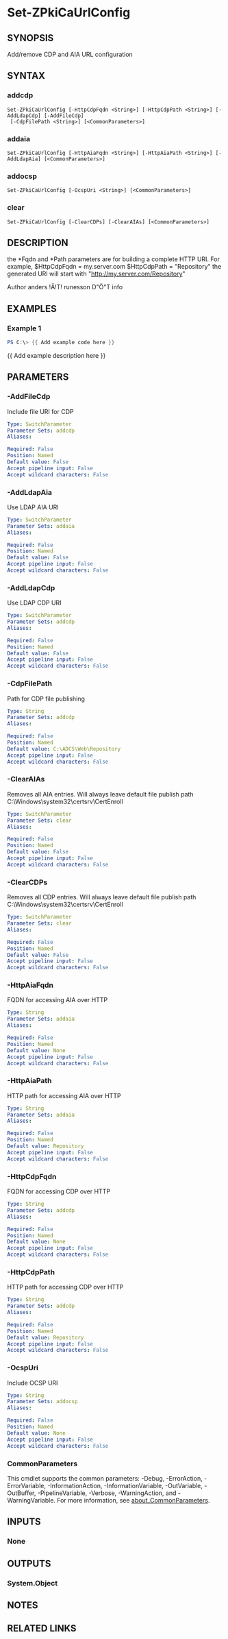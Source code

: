 ﻿---
external help file: PsZPki-help.xml
Module Name: ZPki
online version:
schema: 2.0.0
---

# Set-ZPkiCaUrlConfig

## SYNOPSIS
Add/remove CDP and AIA URL configuration

## SYNTAX

### addcdp
```
Set-ZPkiCaUrlConfig [-HttpCdpFqdn <String>] [-HttpCdpPath <String>] [-AddLdapCdp] [-AddFileCdp]
 [-CdpFilePath <String>] [<CommonParameters>]
```

### addaia
```
Set-ZPkiCaUrlConfig [-HttpAiaFqdn <String>] [-HttpAiaPath <String>] [-AddLdapAia] [<CommonParameters>]
```

### addocsp
```
Set-ZPkiCaUrlConfig [-OcspUri <String>] [<CommonParameters>]
```

### clear
```
Set-ZPkiCaUrlConfig [-ClearCDPs] [-ClearAIAs] [<CommonParameters>]
```

## DESCRIPTION
the *Fqdn and *Path parameters are for building a complete HTTP URI. 
For example,
    $HttpCdpFqdn = my.server.com
    $HttpCdpPath = "Repository"
the generated URI will start with "http://my.server.com/Repository"

Author anders !Ä!T!
runesson D"Ö"T info

## EXAMPLES

### Example 1
```powershell
PS C:\> {{ Add example code here }}
```

{{ Add example description here }}

## PARAMETERS

### -AddFileCdp
Include file URI for CDP

```yaml
Type: SwitchParameter
Parameter Sets: addcdp
Aliases:

Required: False
Position: Named
Default value: False
Accept pipeline input: False
Accept wildcard characters: False
```

### -AddLdapAia
Use LDAP AIA URI

```yaml
Type: SwitchParameter
Parameter Sets: addaia
Aliases:

Required: False
Position: Named
Default value: False
Accept pipeline input: False
Accept wildcard characters: False
```

### -AddLdapCdp
Use LDAP CDP URI

```yaml
Type: SwitchParameter
Parameter Sets: addcdp
Aliases:

Required: False
Position: Named
Default value: False
Accept pipeline input: False
Accept wildcard characters: False
```

### -CdpFilePath
Path for CDP file publishing

```yaml
Type: String
Parameter Sets: addcdp
Aliases:

Required: False
Position: Named
Default value: C:\ADCS\Web\Repository
Accept pipeline input: False
Accept wildcard characters: False
```

### -ClearAIAs
Removes all AIA entries.
Will always leave default file publish path C:\Windows\system32\certsrv\CertEnroll

```yaml
Type: SwitchParameter
Parameter Sets: clear
Aliases:

Required: False
Position: Named
Default value: False
Accept pipeline input: False
Accept wildcard characters: False
```

### -ClearCDPs
Removes all CDP entries.
Will always leave default file publish path C:\Windows\system32\certsrv\CertEnroll

```yaml
Type: SwitchParameter
Parameter Sets: clear
Aliases:

Required: False
Position: Named
Default value: False
Accept pipeline input: False
Accept wildcard characters: False
```

### -HttpAiaFqdn
FQDN for accessing AIA over HTTP

```yaml
Type: String
Parameter Sets: addaia
Aliases:

Required: False
Position: Named
Default value: None
Accept pipeline input: False
Accept wildcard characters: False
```

### -HttpAiaPath
HTTP path for accessing AIA over HTTP

```yaml
Type: String
Parameter Sets: addaia
Aliases:

Required: False
Position: Named
Default value: Repository
Accept pipeline input: False
Accept wildcard characters: False
```

### -HttpCdpFqdn
FQDN for accessing CDP over HTTP

```yaml
Type: String
Parameter Sets: addcdp
Aliases:

Required: False
Position: Named
Default value: None
Accept pipeline input: False
Accept wildcard characters: False
```

### -HttpCdpPath
HTTP path for accessing CDP over HTTP

```yaml
Type: String
Parameter Sets: addcdp
Aliases:

Required: False
Position: Named
Default value: Repository
Accept pipeline input: False
Accept wildcard characters: False
```

### -OcspUri
Include OCSP URI

```yaml
Type: String
Parameter Sets: addocsp
Aliases:

Required: False
Position: Named
Default value: None
Accept pipeline input: False
Accept wildcard characters: False
```

### CommonParameters
This cmdlet supports the common parameters: -Debug, -ErrorAction, -ErrorVariable, -InformationAction, -InformationVariable, -OutVariable, -OutBuffer, -PipelineVariable, -Verbose, -WarningAction, and -WarningVariable. For more information, see [about_CommonParameters](http://go.microsoft.com/fwlink/?LinkID=113216).

## INPUTS

### None

## OUTPUTS

### System.Object
## NOTES

## RELATED LINKS
